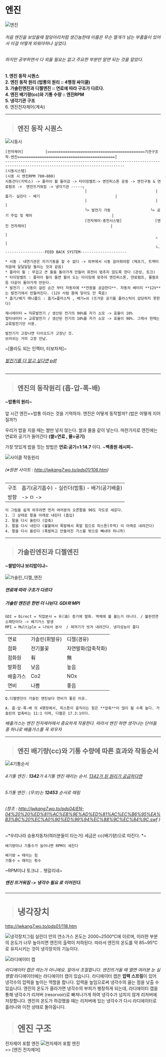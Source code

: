 # 엔진

![엔진](https://github.com/lkeonwoo94/Automotive-Engineering/blob/master/%EC%9E%90%EB%8F%99%EC%B0%A8%20%EA%B5%AC%EC%A1%B0%20%EC%9D%B4%EB%A1%A0/%EC%83%A4%EC%8B%9C-%EC%97%94%EC%A7%84/img/%EC%97%94%EC%A7%84.png)

###### 처음 엔진을 보았을때 철덩어리처럼 생긴놈한테 이름은 무슨 열개가 넘는 부품들이 있어서 이걸 어떻게 외워야하나 싶었다.
###### 하지만 공부하면서 다 외울 필요는 없고 주요한 부분만 알면 되는 것을 알았다.


**1. 엔진 동작 시퀀스**    
**2. 엔진 동작 원리 (밥통의 원리 :: 4행정 싸이클)**    
**3. 가솔린엔진과 디젤엔진 :: 연료에 따라 구조가 다르다.**    
**4. 엔진 배기량(cc)와 기통 수량 :: 엔진RPM**    
**5. 냉각기관 구조**    
6. 엔진전자제어(계속)    


---

> ## 엔진 동작 시퀀스

![시동시](https://github.com/lkeonwoo94/Automotive-Engineering/blob/master/%EC%9E%90%EB%8F%99%EC%B0%A8%20%EA%B5%AC%EC%A1%B0%20%EC%9D%B4%EB%A1%A0/%EC%83%A4%EC%8B%9C-%EC%97%94%EC%A7%84/img/%EC%8B%9C%EB%8F%99%EC%8B%9C.png)



    [전자제어]          [============================================기관구조학-엔진============================================]  
    ----------------------------------------------------------------------------------------------------------------------------
    (시동시스템)                                                           (시동 시 엔진RPM 700~800)
    시동건다(키박스) -> 플라이 휠 돌아감 -> 타이밍벨트-> 엔진피스톤 운동 -> 엔진구동 & 연료펌프 ->  엔진뜨거워짐 -> 냉각기관 -----┐
                                        |                               |  흡기- 실린더 - 배기                                  |
                                        |                               |                                                      |
                                        └> 발전기 가동                  └> 공기 주입 및 제어                                    |
                                        [전자제어-충전시스템]               [엔진 전자제어]                                      |
                                                                                                                                |
                                                                        ^                                                       |
                                                                        └-------------------FEED BACK SYSTEM---------------------
                   
                   
```
* 시동 : 내연기관은 자가기동을 할 수 없다 -> 외부에서 시동 걸어줘야함 (제초기, 트랙터 처음에 달달달달 돌리는 것과 같음)
* 플라이 휠 : 무겁고 큰 휠을 돌아가게 만들어 회전이 멈추지 않도록 한다 (관성, 토크)
* 타이밍벨트 : 플라이 휠이 돌면 휠이 도는 타이밍에 맞추어 엔진피스톤, 연료펌프, 물펌프 등 다같이 돌아가게 만든다.
* 발전기 : 시동이 걸린 순간 부터 자동차에 **전원을 공급한다**. 자동차 배터리 **12V**는 발전기에서 만들어진다. (12V 사람 몸에 닿아도 안 죽음)
* 흡기/배기 매니폴드 : 흡기=플라스틱 , 배기=쇠 (뜨거운 공기를 플라스틱이 감당하지 못한다)
```

```
제너레이터 = 직류발전기 / 생산된 전기의 90%를 자가 소모 -> 효율이 10%
얼터네이터 = 교류발전기 / 생산된 전기의 10%를 자가 소모 -> 효율이 90%. 그래서 현재는 교류발전기만 사용.

발전기가 고장나면 다이오드가 고장난 것.
브러쉬는 거의 고장 안남.
```

~[몰라도 되는 인젝터, 터보차져]~

###### [발전기를 더 알고 싶다면](https://blog.naver.com/PostView.nhn?blogId=lagrange0115&logNo=221688737716&categoryNo=14&parentCategoryNo=0&viewDate=&currentPage=2&postListTopCurrentPage=1&from=postView&userTopListOpen=true&userTopListCount=10&userTopListManageOpen=false&userTopListCurrentPage=2) [pdf](https://github.com/lkeonwoo94/Automotive-Engineering/blob/master/%EC%9E%90%EB%8F%99%EC%B0%A8%20%EA%B5%AC%EC%A1%B0%20%EC%9D%B4%EB%A1%A0/%EC%83%A4%EC%8B%9C-%EC%97%94%EC%A7%84/img/%EC%9E%90%EB%8F%99%EC%B0%A8%20%EC%95%8C%ED%84%B0%EB%84%A4%EC%9D%B4%ED%84%B0%20(Alternator)%20_%20%EB%84%A4%EC%9D%B4%EB%B2%84%20%EB%B8%94%EB%A1%9C%EA%B7%B8.pdf)


---    
>  ## 엔진의 동작원리 (흡-압-폭-배)
#### ~밥통의 원리~

앞 시간 엔진==밥통 이라는 것을 기억하자.
엔진은 어떻게 동작할까? (밥은 어떻게 지어질까?)

우리가 밥을 지을 때는 쌀만 넣지 않는다. 쌀과 물을 같이 넣는다.
마찬가지로 엔진에는 연료와 공기가 들어간다 **(쌀=연료 , 물=공기)**

가장 맛있게 밥을 짓는 방법은 **연료:공기=1:14.7** 이다. ~**백종원 레시피**~

![사이클 작동원리](https://github.com/lkeonwoo94/Automotive-Engineering/blob/master/%EC%9E%90%EB%8F%99%EC%B0%A8%20%EA%B5%AC%EC%A1%B0%20%EC%9D%B4%EB%A1%A0/%EC%83%A4%EC%8B%9C-%EC%97%94%EC%A7%84/img/%EC%97%94%EC%A7%84%204%ED%96%89%EC%A0%95.jpg)
###### (※원본 사이트 : http://jwkang7.wo.to/pds01/106.htm)

| | |
 |--|--|
 |구조|  흡기(공기흡수) - 실린더(밥통) - 배기(공기배출) |
 |방향 |                 ->      ㅁ     -> |
 
 
```
이 그림을 쉽게 외우려면 먼저 여러분의 오른팔을 90도 각도로 세운다.
1. 그 상태로 팔을 아래로 내린다 (흡입)
2. 팔을 다시 올린다 (압축)
3. 팔을 다시 내린다 (불붙여서 폭발해서 폭발 힘으로 피스톤(주먹) 이 아래로 내려간다)
4. 팔을 다시 올린다 (폭발하고 만들어진 가스를 밖으로 빼내야 하니까)
```    

---    

>  ## 가솔린엔진과 디젤엔진
#### ~쌀밥이냐 보리밥이냐~

![가솔린_디젤_엔진](https://github.com/lkeonwoo94/Automotive-Engineering/blob/master/%EC%9E%90%EB%8F%99%EC%B0%A8%20%EA%B5%AC%EC%A1%B0%20%EC%9D%B4%EB%A1%A0/%EC%83%A4%EC%8B%9C-%EC%97%94%EC%A7%84/img/%EA%B0%80%EC%86%94%EB%A6%B0_%EB%94%94%EC%A0%A4_%EC%97%94%EC%A7%84.jpg)
#####  연료에 따라 **구조가 다르다**    
##### 가솔린 엔진은 한번 더 나뉜다. **GDI와 MPI**
```
GDI = Direct = 직접분사 = 유(油) 증기에 발화. 액체에 불 붙는거 아니다. / 불완전연소패턴이다 -> 배기가스 발생
MPI = Multiple = 나눠서 분사  / 찌꺼기가 씻겨 내려간다. 냉각성능이 좋다
```
    
| | | |
|--|--|--|
|연료|가솔린(휘발유) | 디젤(경유) |
|점화|전기불꽃|자연발화(압축착화)|
|점화원| 有 | 無 |
|발화점|낮음|높음|
|배출가스| Co2 | NOx|
|연비| 나쁨 | 좋음 |
    
```
Q.디젤엔진이 가솔린 엔진보다 연비가 좋은 이유.

A. 흡-압-폭-배 의 4행정에서, 피스톤이 움직이는 힘은 **압축**이 많이 될 수록 높다. 가솔린의 압축비는 11:1 이며, 디젤은 17.3:1이다.
```
*배출가스는 엔진 전자제어에서 중요하게 작용한다. 따라서 엔진 하면 생각나는 단어들 중 하나로 배출가스를 꼭 외우자*

---    

>  ## 엔진 배기량(cc)와 기통 수량에 따른 효과와 작동순서    

![4기통순서](https://github.com/lkeonwoo94/Automotive-Engineering/blob/master/%EC%9E%90%EB%8F%99%EC%B0%A8%20%EA%B5%AC%EC%A1%B0%20%EC%9D%B4%EB%A1%A0/%EC%83%A4%EC%8B%9C-%EC%97%94%EC%A7%84/img/4%EA%B8%B0%ED%86%B5%20%EC%88%9C%EC%84%9C.png)

###### 4기통 엔진 : **1342**가 4기통 엔진 때리는 순서. [1342가 된 원리가 궁금하다면](https://blog.naver.com/PostView.nhn?blogId=lagrange0115&logNo=221759459611&categoryNo=14&parentCategoryNo=0&viewDate=&currentPage=1&postListTopCurrentPage=1&from=postView&userTopListOpen=true&userTopListCount=10&userTopListManageOpen=false&userTopListCurrentPage=1)
###### 5기통 엔진 : (무쏘)는 **12453** 순서로 때림
###### (참조 : http://jwkang7.wo.to/pds04/EN-04%20%20%ED%81%AC%EB%9E%AD%ED%81%AC%EC%B6%95%EA%B3%BC%20%EC%A0%90%ED%99%94%EC%88%9C%EC%84%9C.swf )        


~*우리나라 승용자동차(여러분들이 타는거) 세금은 cc(배기량)으로 따진다. *~    

```
배기량이나 기통수가 늘어나면 RPM이 세진다

배기량 = 때리는 힘
기통수 = 때리는 횟수
```
~RPM이냐 토크냐 .. 헷갈리네~

##### **엔진 뜨거워짐 -> 냉각수 필요** 로 이어진다.     

----

> # 냉각장치
http://jwkang7.wo.to/pds01/118.htm


![냉각장치그림](https://github.com/lkeonwoo94/Automotive-Engineering/blob/master/%EC%9E%90%EB%8F%99%EC%B0%A8%20%EA%B5%AC%EC%A1%B0%20%EC%9D%B4%EB%A1%A0/%EC%83%A4%EC%8B%9C-%EC%97%94%EC%A7%84/img/%EB%83%89%EA%B0%81%EC%9E%A5%EC%B9%98.jpg)
실린더 안의 연소가스 온도는 2000~2500℃에 이르며, 이러한 부분의 온도가 너무 높아지면 엔진의 출력이 저하된다.
따라서 엔진의 온도를 약 85~95℃로 유지시키는 것이 냉각장치의 기능이다.

![라디에이터 캡](https://github.com/lkeonwoo94/Automotive-Engineering/blob/master/%EC%9E%90%EB%8F%99%EC%B0%A8%20%EA%B5%AC%EC%A1%B0%20%EC%9D%B4%EB%A1%A0/%EC%83%A4%EC%8B%9C-%EC%97%94%EC%A7%84/img/%EB%9D%BC%EB%94%94%EC%97%90%EC%9D%B4%ED%84%B0%EC%BA%A1.png)




*라디에이터 캡은 여는거 아니에요. 알아서 조절합니다. 엔진뜨거울 때 열면 여러분 눈 실명함*
라디에이터에는 라디에이터 캡이 있습니다. 라디에이터 캡은 **압력 스프링**이 있어 냉각수의 압력을 높이는 역할을 합니다. 압력을 높임으로써 냉각수의 끓는 점을 낮출 수 있습니다. 엔진의 온도가 올라가면 냉각수의 부피가 팽창하게 되는데, 라디에이터 캡을 통해 냉각수가 리저버 (resorvoir)로 빠져나가게 하여 냉각수가 넘치지 않게 리저버에 저장합니다. 엔진의 온도가 하강했을 때는 리저버에 있는 냉각수가 다시 라디에이터로 흘러나와 이전 상태로 돌아옵니다. 

>  # 엔진 구조
전자제어 포함 엔진
![전자제어 포함 엔진](https://github.com/lkeonwoo94/Automotive-Engineering/blob/master/%EC%9E%90%EB%8F%99%EC%B0%A8%20%EA%B5%AC%EC%A1%B0%20%EC%9D%B4%EB%A1%A0/%EC%83%A4%EC%8B%9C-%EC%97%94%EC%A7%84/img/%EC%A0%84%EC%9E%90%EC%A0%9C%EC%96%B4.jpg)    
=> [엔진 전자제어]
